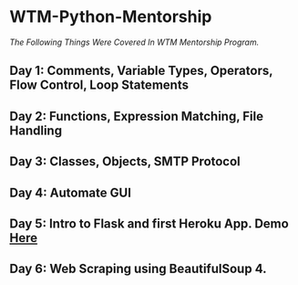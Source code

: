 # WTM-Python-Mentorship

*The Following Things Were Covered In WTM Mentorship Program.*

## Day 1: Comments, Variable Types, Operators, Flow Control, Loop Statements 

## Day 2: Functions, Expression Matching, File Handling

## Day 3: Classes, Objects, SMTP Protocol

## Day 4: Automate GUI

## Day 5: Intro to Flask and first Heroku App. Demo [Here](https://wtm-flaskapp.herokuapp.com/)

## Day 6: Web Scraping using BeautifulSoup 4. 
